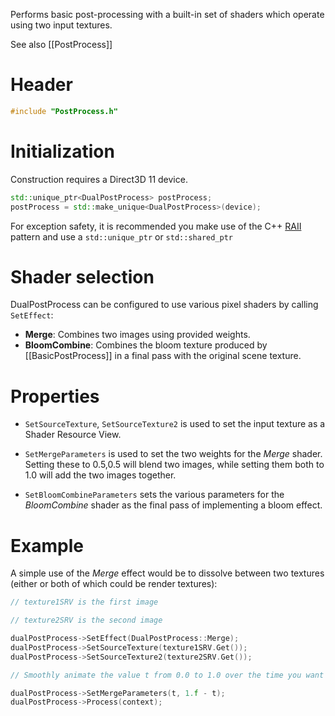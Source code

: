 Performs basic post-processing with a built-in set of shaders which operate using two input textures.

See also [[PostProcess]]

# Header
```cpp
#include "PostProcess.h"
```

# Initialization
Construction requires a Direct3D 11 device.

```cpp
std::unique_ptr<DualPostProcess> postProcess;
postProcess = std::make_unique<DualPostProcess>(device);
```

For exception safety, it is recommended you make use of the C++ [RAII](http://en.wikipedia.org/wiki/Resource_Acquisition_Is_Initialization) pattern and use a ``std::unique_ptr`` or ``std::shared_ptr``

# Shader selection

DualPostProcess can be configured to use various pixel shaders by calling ``SetEffect``:

* **Merge**: Combines two images using provided weights.
* **BloomCombine**: Combines the bloom texture produced by [[BasicPostProcess]] in a final pass with the original scene texture.

# Properties

* ``SetSourceTexture``, ``SetSourceTexture2`` is used to set the input texture as a Shader Resource View.

* ``SetMergeParameters`` is used to set the two weights for the _Merge_ shader. Setting these to 0.5,0.5 will blend two images, while setting them both to 1.0 will add the two images together.

* ``SetBloomCombineParameters`` sets the various parameters for the _BloomCombine_ shader as the final pass of implementing a bloom effect.

# Example

A simple use of the *Merge* effect would be to dissolve between two textures (either or both of which could be render textures):

```cpp
// texture1SRV is the first image

// texture2SRV is the second image

dualPostProcess->SetEffect(DualPostProcess::Merge);
dualPostProcess->SetSourceTexture(texture1SRV.Get());
dualPostProcess->SetSourceTexture2(texture2SRV.Get());

// Smoothly animate the value t from 0.0 to 1.0 over the time you want the dissolve to take.

dualPostProcess->SetMergeParameters(t, 1.f - t);
dualPostProcess->Process(context);
```
